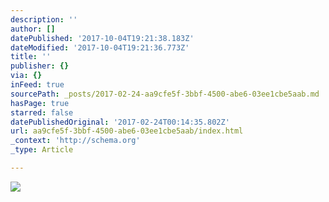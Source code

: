 ```yaml
---
description: ''
author: []
datePublished: '2017-10-04T19:21:38.183Z'
dateModified: '2017-10-04T19:21:36.773Z'
title: ''
publisher: {}
via: {}
inFeed: true
sourcePath: _posts/2017-02-24-aa9cfe5f-3bbf-4500-abe6-03ee1cbe5aab.md
hasPage: true
starred: false
datePublishedOriginal: '2017-02-24T00:14:35.802Z'
url: aa9cfe5f-3bbf-4500-abe6-03ee1cbe5aab/index.html
_context: 'http://schema.org'
_type: Article

---
```

![](https://the-grid-user-content.s3-us-west-2.amazonaws.com/b88e6ae8-99c3-4f31-9425-ba3071dee8c4.png)